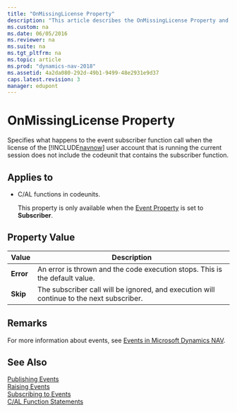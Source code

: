 ```yaml
---
title: "OnMissingLicense Property"
description: "This article describes the OnMissingLicense Property and provides its property value."
ms.custom: na
ms.date: 06/05/2016
ms.reviewer: na
ms.suite: na
ms.tgt_pltfrm: na
ms.topic: article
ms.prod: "dynamics-nav-2018"
ms.assetid: 4a2da080-292d-49b1-9499-48e2931e9d37
caps.latest.revision: 3
manager: edupont
---
```

# OnMissingLicense Property
Specifies what happens to the event subscriber function call when the license of the [!INCLUDE[navnow](includes/navnow_md.md)] user account that is running the current session does not include the codeunit that contains the subscriber function.  
  
## Applies to  
  
-   C/AL functions in codeunits.  
  
     This property is only available when the [Event Property](Event-Property.md) is set to **Subscriber**.  
  
## Property Value  
  
|Value|Description|  
|-----------|-----------------|  
|**Error**|An error is thrown and the code execution stops. This is the default value.|  
|**Skip**|The subscriber call will be ignored, and execution will continue to the next subscriber.|  
  
## Remarks  
 For more information about events, see [Events in Microsoft Dynamics NAV](Events-in-Microsoft-Dynamics-NAV.md).  
  
## See Also  
 [Publishing Events](Publishing-Events.md)   
 [Raising Events](Raising-Events.md)   
 [Subscribing to Events](Subscribing-to-Events.md)   
 [C/AL Function Statements](C-AL-Function-Statements.md)